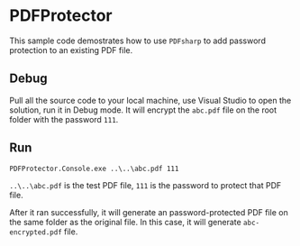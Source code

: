 # PDFProtector
This sample code demostrates how to use `PDFsharp` to add password protection to an existing PDF file.

## Debug
Pull all the source code to your local machine, use Visual Studio to open the solution, run it in Debug mode. It will encrypt the `abc.pdf` file on the root folder with the password `111`.

## Run
`PDFProtector.Console.exe ..\..\abc.pdf 111`

`..\..\abc.pdf` is the test PDF file, `111` is the password to protect that PDF file.

After it ran successfully, it will generate an password-protected PDF file on the same folder as the original file. In this case, it will generate `abc-encrypted.pdf` file.
